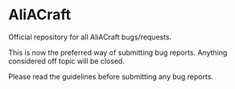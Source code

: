 # AliACraft
Official repository for all AliACraft bugs/requests.

This is now the preferred way of submitting bug reports. Anything considered off topic will be closed.

Please read the guidelines before submitting any bug reports.

